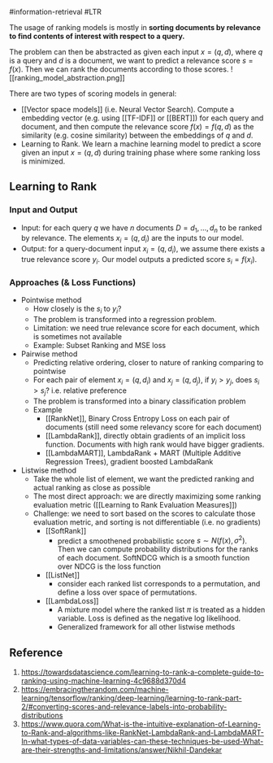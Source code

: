 #information-retrieval #LTR 

The usage of ranking models is mostly in **sorting documents by relevance to find contents of interest with respect to a query.**

The problem can then be abstracted as given each input $x=(q,d)$, where $q$ is a query and $d$ is a document, we want to predict a relevance score $s=f(x)$. Then we can rank the documents according to those scores.
![[ranking_model_abstraction.png]]

There are two types of scoring models in general:
- [[Vector space models]] (i.e. Neural Vector Search). Compute a embedding vector (e.g. using [[TF-IDF]] or [[BERT]]) for each query and document, and then compute the relevance score $f(x) = f(q, d)$ as the similarity (e.g. cosine similarity) between the embeddings of $q$ and $d$.
- Learning to Rank. We learn a machine learning model to predict a score given an input $x = (q,d)$ during training phase where some ranking loss is minimized.

## Learning to Rank
### Input and Output
- Input: for each query $q$ we have $n$ documents $D = {d_1, ..., d_n}$ to be ranked by relevance. The elements $x_i = (q, d_i)$ are the inputs to our model.
- Output: for a query-document input $x_i = (q, d_i)$, we assume there exists a true relevance score $y_i$. Our model outputs a predicted score $s_i = f(x_i)$.
### Approaches (& Loss Functions)
- Pointwise method
	- How closely is the $s_i$ to $y_i$?
	- The problem is transformed into a regression problem.
	- Limitation: we need true relevance score for each document, which is sometimes not available
	- Example: Subset Ranking and MSE loss
- Pairwise method
	- Predicting relative ordering, closer to nature of ranking comparing to pointwise
	- For each pair of element $x_i = (q, d_i)$ and $x_j = (q, d_j)$, if $y_i > y_j$, does $s_i > s_j$? i.e. relative preference
	- The problem is transformed into a binary classification problem
	- Example
		- [[RankNet]], Binary Cross Entropy Loss on each pair of documents (still need some relevancy score for each document)
		- [[LambdaRank]], directly obtain gradients of an implicit loss function. Documents with high rank would have bigger gradients.
		- [[LambdaMART]], LambdaRank + MART (Multiple Additive Regression Trees),  gradient boosted LambdaRank
- Listwise method
	- Take the whole list of element, we want the predicted ranking and actual ranking as close as possible
	- The most direct approach: we are directly maximizing some ranking evaluation metric ([[Learning to Rank Evaluation Measures]])
	- Challenge: we need to sort based on the scores to calculate those evaluation metric, and sorting is not differentiable (i.e. no gradients)
		- [[SoftRank]]
			- predict a smoothened probabilistic score $s \sim N(f(x), \sigma^2)$. Then we can compute probability distributions for the ranks of each document. SoftNDCG which is a smooth function over NDCG is the loss function
		- [[ListNet]]
			- consider each ranked list corresponds to a permutation, and define a loss over space of permutations.
		- [[LambdaLoss]]
			- A mixture model where the ranked list $\pi$ is treated as a hidden variable. Loss is defined as the negative log likelihood.
			- Generalized framework for all other listwise methods

## Reference
1. https://towardsdatascience.com/learning-to-rank-a-complete-guide-to-ranking-using-machine-learning-4c9688d370d4
2. https://embracingtherandom.com/machine-learning/tensorflow/ranking/deep-learning/learning-to-rank-part-2/#converting-scores-and-relevance-labels-into-probability-distributions
3. https://www.quora.com/What-is-the-intuitive-explanation-of-Learning-to-Rank-and-algorithms-like-RankNet-LambdaRank-and-LambdaMART-In-what-types-of-data-variables-can-these-techniques-be-used-What-are-their-strengths-and-limitations/answer/Nikhil-Dandekar